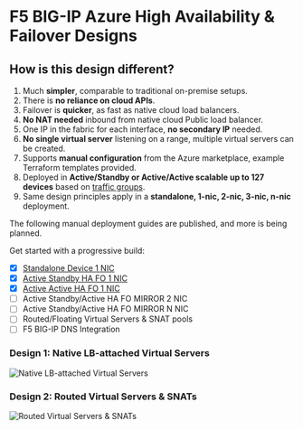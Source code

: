 # F5 BIG-IP Azure High Availability & Failover Designs

## How is this design different?
 1. Much **simpler**, comparable to traditional on-premise setups.
 2. There is **no reliance on cloud APIs**.
 3. Failover is **quicker**, as fast as native cloud load balancers. 
 4. **No NAT needed** inbound from native cloud Public load balancer.
 5. One IP in the fabric for each interface, **no secondary IP** needed.
 6. **No single virtual server** listening on a range, multiple virtual servers can be created.
 7. Supports **manual configuration** from the Azure marketplace, example Terraform templates provided. 
 8. Deployed in **Active/Standby or Active/Active scalable up to 127 devices** based on [traffic groups](https://support.f5.com/csp/article/K41291441).
 9. Same design principles apply in a **standalone, 1-nic, 2-nic, 3-nic, n-nic** deployment.
 
The following manual deployment guides are published, and more is being planned. 

Get started with a progressive build:
 - [x] [Standalone Device 1 NIC](https://github.com/fadlytabrani/f5-azure-ha-fo/wiki/Standalone-Device-1-NIC)
- [x] [Active Standby HA FO 1 NIC](https://github.com/fadlytabrani/f5-azure-ha-fo/wiki/Active-Standby-HA-FO-1-NIC)
- [x] [Active Active HA FO 1 NIC](https://github.com/fadlytabrani/f5-azure-ha-fo/wiki/Active-Active-HA-FO-1-NIC)
- [ ] Active Standby/Active HA FO MIRROR 2 NIC
- [ ] Active Standby/Active HA FO MIRROR N NIC 
- [ ] Routed/Floating  Virtual Servers & SNAT pools
- [ ] F5 BIG-IP DNS Integration

### Design 1: Native LB-attached Virtual Servers
![Native LB-attached Virtual Servers](https://github.com/fadlytabrani/f5-azure-ha-fo/raw/master/architecture-diagrams/f5-azure-ha-fo-lb-vs.png)

### Design 2: Routed Virtual Servers & SNATs
![Routed Virtual Servers & SNATs](https://github.com/fadlytabrani/f5-azure-ha-fo/raw/master/architecture-diagrams/f5-azure-ha-fo-routed-vs.png)
